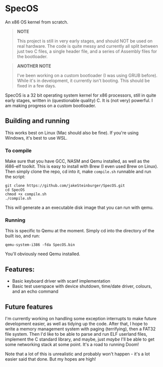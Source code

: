 # SpecOS
An x86 OS kernel from scratch.

> **NOTE**
> 
> This project is still in very early stages, and should NOT be used on real hardware. The code is quite messy and currently all split between just two C files, a single header file, and a series of Assembly files for the bootloader.

> **ANOTHER NOTE**
>
> I've been working on a custom bootloader (I was using GRUB before). While it's in development, it currently isn't booting. This should be fixed in a few days.

SpecOS is a 32 bit operating system kernel for x86 processors, still in quite early stages, written in (questionable quality) C. It is (not very) powerful. I am making progress on a custom bootloader.

## Building and running
This works best on Linux (Mac should also be fine). If you're using Windows, it's best to use WSL.
### To compile
Make sure that you have GCC, NASM and Qemu installed, as well as the i686-elf toolkit. This is easy to install with Brew (I even used Brew on Linux). Then simply clone the repo, cd into it, make `compile.sh` runnable and run the script:
```
git clone https://github.com/jakeSteinburger/SpecOS.git
cd SpecOS
chmod +x compile.sh
./compile.sh
```
This will generate a an executable disk image that you can run with qemu.
### Running
This is specific to Qemu at the moment. Simply cd into the directory of the built iso, and run:
```
qemu-system-i386 -fda SpecOS.bin
```
You'll obviously need Qemu installed.

## Features:
* Basic keyboard driver with scanf implementation
* Basic test userspace with device shutdown, time/date driver, colours, and an echo command

## Future features
I'm currently working on handling some exception interrupts to make future development easier, as well as tidying up the code. After that, I hope to write a memory management system with paging (terrifying), then a FAT32 file system. Then I'd like to be able to parse and run ELF userland files, implement the C standard library, and maybe, just *maybe* I'll be able to get some networking stack at some point. It's a road to running Doom!

Note that a lot of this is unrealistic and probably won't happen - it's a lot easier said that done. But my hopes are high!
